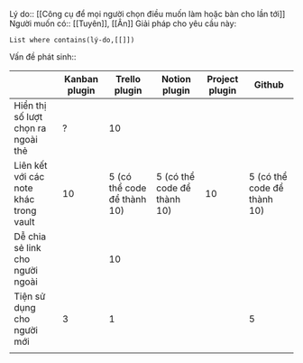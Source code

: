 Lý do:: [[Công cụ để mọi người chọn điều muốn làm hoặc bàn cho lần tới]]
Người muốn có:: [[Tuyên]], [[Ân]]
Giải pháp cho yêu cầu này:
```dataview
List where contains(lý-do,[[]])
```

Vấn đề phát sinh::

|                                        | Kanban plugin | Trello plugin               | Notion plugin               | Project plugin | Github                      |
| -------------------------------------- | ------------- | --------------------------- | --------------------------- | -------------- | --------------------------- |
| Hiển thị số lượt chọn ra ngoài thẻ     | ?             | 10                          |                             |                |                             |
| Liên kết với các note khác trong vault | 10            | 5 (có thể code để thành 10) | 5 (có thể code để thành 10) | 10             | 5 (có thể code để thành 10) |
| Dễ chia sẻ link cho người ngoài        |               | 10                          |                             |                |                             |
| Tiện sử dụng cho người mới             | 3             | 1                           |                             |                | 5                           |
|                                        |               |                             |                             |                |                             |
